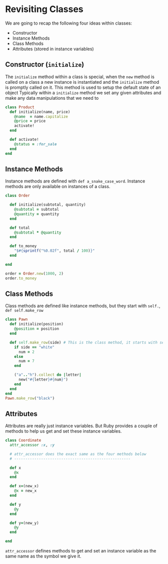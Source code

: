 # Revisiting Classes

We are going to recap the following four ideas within classes:

- Constructor
- Instance Methods
- Class Methods
- Attributes (stored in instance variables)

Constructor (`initialize`)
--------------

The `initialize` method within a class is special, when the `new` method is called on a class a new instance is instantiated and the `initialize` method is promptly called on it. This method is used to setup the default state of an object
Typically within a `initialize` method we set any given attributes and make any data manipulations that we need to

```ruby
class Product
  def initialize(name, price)
    @name  = name.capitalize
    @price = price
    activate!
  end

  def activate!
    @status = :for_sale
  end
end
```

Instance Methods
---------------

Instance methods are defined with `def a_snake_case_word`. Instance methods are only available on instances of a class.

```ruby
class Order

  def initialize(subtotal, quantity)
    @subtotal = subtotal
    @quantity = quantity
  end

  def total
    @subtotal * @quantity
  end

  def to_money
    "$#{sprintf("%0.02f", total / 100)}"
  end

end

order = Order.new(1000, 2)
order.to_money
```

Class Methods
------------

Class methods are defined like instance methods, but they start with `self.`, `def self.make_row`

```ruby
class Pawn
  def initialize(position)
    @position = position
  end

  def self.make_row(side) # This is the class method, it starts with self. It is only called on the class directly Pawn.make_row
    if side == "white"
      num = 2
    else
      num = 7
    end

    ("a".."h").collect do |letter|
      new("#{letter}#{num}")
    end
  end
end
Pawn.make_row("black")
```

Attributes
----------

Attributes are really just instance variables. But Ruby provides a couple of methods to help us get and set these instance variables.

```ruby
class Coordinate
  attr_accessor :x, :y

  # attr_accessor does the exact same as the four methods below
  # ----------------------------------------------------

  def x
    @x
  end

  def x=(new_x)
    @x = new_x
  end

  def y
    @y
  end

  def y=(new_y)
    @y
  end

end
```

`attr_accessor` defines methods to get and set an instance variable as the same name as the symbol we give it.

